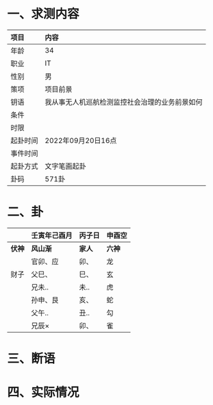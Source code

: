 # 一、求测内容
|项目|内容|
|:-|:-|
|年龄|34|
|职业|IT|
|性别|男|
|策项|项目前景|
|钥语|我从事无人机巡航检测监控社会治理的业务前景如何|
|条件||
|时限||
|起卦时间|2022年09月20日16点|
|事件时间||
|起卦方式|文字笔画起卦|
|卦码|571卦|

# 二、卦
||壬寅年己酉月|丙子日|申酉空|
|:-|:-|:-|:-|
|**伏神**|**风山渐**|**家人**|**六神**|
||官卯、应|卯、|龙|
|财子|父巳、|巳、|玄|
||兄未..|未..|虎|
||孙申、艮|亥、|蛇|
||父午..|丑..|勾|
||兄辰×|卯、|雀|


# 三、断语

# 四、实际情况